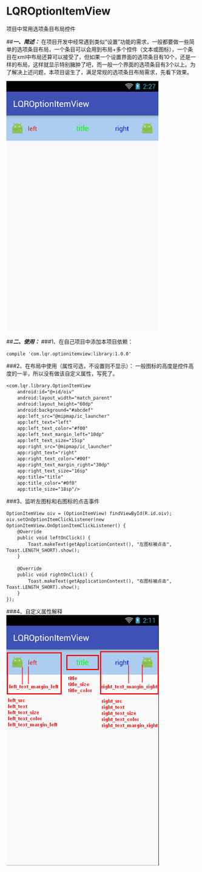 # LQROptionItemView
项目中常用选项条目布局控件

##***一、简述：***
在项目开发中经常遇到类似“设置”功能的需求，一般都要做一些简单的选项条目布局，一个条目可以会用到布局+多个控件（文本或图标），一个条目在xml中布局还算可以接受了，但如果一个设置界面的选项条目有10个，还是一样的布局，这样就显示特别臃肿了吧，而一般一个界面的选项条目有3个以上。为了解决上述问题，本项目诞生了，满足常规的选项条目布局需求，先看下效果。

![image](screenshots/1.png)

##***二、使用：***
###1、在自己项目中添加本项目依赖：

	compile 'com.lqr.optionitemview:library:1.0.0'

###2、在布局中使用（属性可选，不设置则不显示）：
一般图标的高度是控件高度的一半，所以没有做该自定义属性，写死了。

	<com.lqr.library.OptionItemView
		android:id="@+id/oiv"
        android:layout_width="match_parent"
        android:layout_height="60dp"
        android:background="#abcdef"
        app:left_src="@mipmap/ic_launcher"
        app:left_text="left"
        app:left_text_color="#f00"
        app:left_text_margin_left="10dp"
        app:left_text_size="15sp"
        app:right_src="@mipmap/ic_launcher"
        app:right_text="right"
        app:right_text_color="#00f"
        app:right_text_margin_right="30dp"
        app:right_text_size="16sp"
        app:title="title"
        app:title_color="#0f0"
        app:title_size="18sp"/>

###3、监听左图标和右图标的点击事件

	OptionItemView oiv = (OptionItemView) findViewById(R.id.oiv);
    oiv.setOnOptionItemClickListener(new OptionItemView.OnOptionItemClickListener() {
        @Override
        public void leftOnClick() {
            Toast.makeText(getApplicationContext(), "左图标被点击", Toast.LENGTH_SHORT).show();
        }

        @Override
        public void rightOnClick() {
            Toast.makeText(getApplicationContext(), "右图标被点击", Toast.LENGTH_SHORT).show();
        }
    });


###4、自定义属性解释
![image](screenshots/2.png)